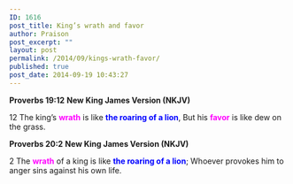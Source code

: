 ```yaml
---
ID: 1616
post_title: King’s wrath and favor
author: Praison
post_excerpt: ""
layout: post
permalink: /2014/09/kings-wrath-favor/
published: true
post_date: 2014-09-19 10:43:27
---
```

<strong>Proverbs 19:12</strong>
<strong> New King James Version (NKJV)</strong>

12 The king’s <span style="color: #ff00ff;"><strong>wrath</strong> </span>is like <span style="color: #0000ff;"><strong>the roaring of a lion</strong></span>,
But his <span style="color: #ff00ff;"><strong>favor</strong> </span>is like dew on the grass.

<strong>Proverbs 20:2</strong>
<strong>New King James Version (NKJV)</strong>

2 The <span style="color: #ff00ff;"><strong>wrath</strong> </span>of a king is like <span style="color: #0000ff;"><strong>the roaring of a lion</strong></span>;
Whoever provokes him to anger sins against his own life.